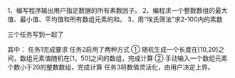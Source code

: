 1、编写程序输出用户指定数据的所有素数因子。
2、编程求一个整数数组的最大值、最小值、平均值和所有数组元素的和。
3、用“埃氏筛法”求2-100内的素数

三个任务写到一起了

其中：
任务1完成要求
任务2启用了两种方式
① 随机生成一个长度在[10,20]之间，数组元素值随机在[1，50]之间的数组，完成计算
② 手动输入一个数组元素个数小于20的整数数组，完成计算
任务3将数值灵活化，由用户决定上界。
